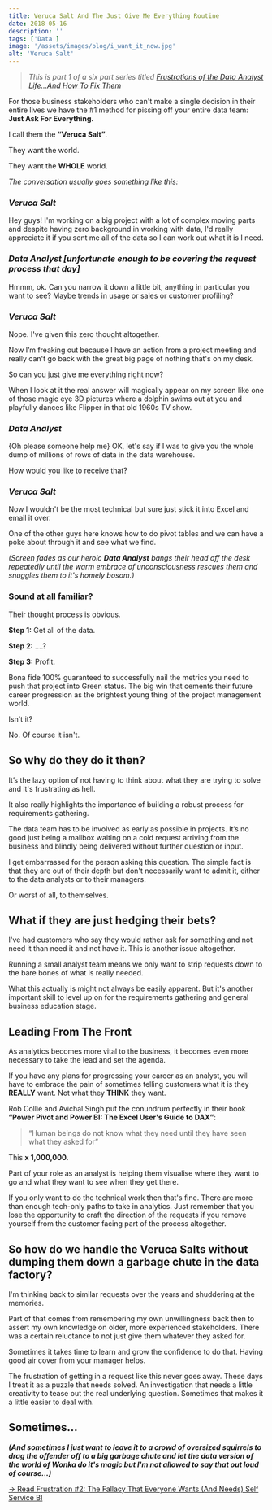 ```yaml
---
title: Veruca Salt And The Just Give Me Everything Routine
date: 2018-05-16
description: ''
tags: ['Data']
image: '/assets/images/blog/i_want_it_now.jpg'
alt: 'Veruca Salt'
---
```

> *This is part 1 of a six part series titled [Frustrations of the Data Analyst Life&#8230;And How To Fix Them](/frustrations-of-the-data-analyst-lifeand-how-to-fix-them/)*

For those business stakeholders who can't make a single decision in their entire lives we have the #1 method for pissing off your entire data team: **Just Ask For Everything.**

I call them the **“Veruca Salt”**.

They want the world.

They want the **WHOLE** world.

_The conversation usually goes something like this:_

### *Veruca Salt*

Hey guys! I'm working on a big project with a lot of complex moving parts and despite having zero background in working with data, I'd really appreciate it if you sent me all of the data so I can work out what it is I need.

### *Data Analyst [unfortunate enough to be covering the request process that day]*

Hmmm, ok. Can you narrow it down a little bit, anything in particular you want to see? Maybe trends in usage or sales or customer profiling?

### *Veruca Salt*

Nope. I've given this zero thought altogether.

Now I&#8217;m freaking out because I have an action from a project meeting and really can't go back with the great big page of nothing that's on my desk.

So can you just give me everything right now?

When I look at it the real answer will magically appear on my screen like one of those magic eye 3D pictures where a dolphin swims out at you and playfully dances like Flipper in that old 1960s TV show.


### *Data Analyst*

{Oh please someone help me} OK, let's say if I was to give you the whole dump of millions of rows of data in the data warehouse.

How would you like to receive that?

### *Veruca Salt*

Now I wouldn't be the most technical but sure just stick it into Excel and email it over.

One of the other guys here knows how to do pivot tables and we can have a poke about through it and see what we find.

_(Screen fades as our heroic **Data Analyst** bangs their head off the desk repeatedly until the warm embrace of unconsciousness rescues them and snuggles them to it's homely bosom.)_


### Sound at all familiar?

Their thought process is obvious.

**Step 1:** Get all of the data.

**Step 2:** ….?

**Step 3:** Profit.

Bona fide 100% guaranteed to successfully nail the metrics you need to push that project into Green status. The big win that cements their future career progression as the brightest young thing of the project management world.

Isn't it?

No. Of course it isn't.

## So why do they do it then?

It&#8217;s the lazy option of not having to think about what they are trying to solve and it's frustrating as hell.

It also really highlights the importance of building a robust process for requirements gathering.

The data team has to be involved as early as possible in projects. It&#8217;s no good just being a mailbox waiting on a cold request arriving from the business and blindly being delivered without further question or input.

I get embarrassed for the person asking this question. The simple fact is that they are out of their depth but don't necessarily want to admit it, either to the data analysts or to their managers.

Or worst of all, to themselves.

## What if they are just hedging their bets?

I've had customers who say they would rather ask for something and not need it than need it and not have it. This is another issue altogether.

Running a small analyst team means we only want to strip requests down to the bare bones of what is really needed.

What this actually is might not always be easily apparent. But it's another important skill to level up on for the requirements gathering and general business education stage.

## Leading From The Front

As analytics becomes more vital to the business, it becomes even more necessary to take the lead and set the agenda.

If you have any plans for progressing your career as an analyst, you will have to embrace the pain of sometimes telling customers what it is they **REALLY** want. Not what they **THINK** they want.

Rob Collie and Avichal Singh put the conundrum perfectly in their book **“Power Pivot and Power BI: The Excel User's Guide to DAX”**:

> “Human beings do not know what they need until they have seen what they asked for”

This **x 1,000,000**.

Part of your role as an analyst is helping them visualise where they want to go and what they want to see when they get there.

If you only want to do the technical work then that's fine. There are more than enough tech-only paths to take in analytics. Just remember that you lose the opportunity to craft the direction of the requests if you remove yourself from the customer facing part of the process altogether.

## So how do we handle the Veruca Salts without dumping them down a garbage chute in the data factory?

I'm thinking back to similar requests over the years and shuddering at the memories.

Part of that comes from remembering my own unwillingness back then to assert my own knowledge on older, more experienced stakeholders. There was a certain reluctance to not just give them whatever they asked for.

Sometimes it takes time to learn and grow the confidence to do that. Having good air cover from your manager helps.

The frustration of getting in a request like this never goes away. These days I treat it as a puzzle that needs solved. An investigation that needs a little creativity to tease out the real underlying question. Sometimes that makes it a little easier to deal with.

## Sometimes&#8230;

_**(And sometimes I just want to leave it to a crowd of oversized squirrels to drag the offender off to a big garbage chute and let the data version of the world of Wonka do it's magic but I'm not allowed to say that out loud of course...)**_

[-> Read Frustration #2: The Fallacy That Everyone Wants (And Needs) Self Service BI](/the-fallacy-that-everyone-wants-and-needs-self-service-bi/)
